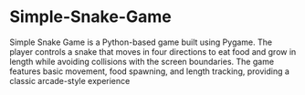 # Simple-Snake-Game
Simple Snake Game is a Python-based game built using Pygame. The player controls a snake that moves in four directions to eat food and grow in length while avoiding collisions with the screen boundaries. The game features basic movement, food spawning, and length tracking, providing a classic arcade-style experience
